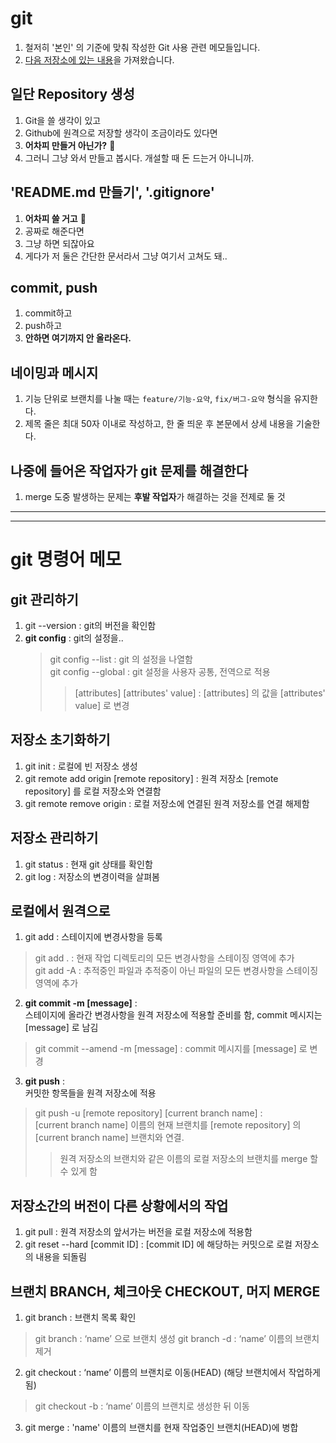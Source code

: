 # git
1. 철저히 '본인' 의 기준에 맞춰 작성한 Git 사용 관련 메모들입니다.
2. [다음 저장소에 있는 내용](https://github.com/Yuny2036/TIG/blob/main/memos/git/ko-kr.md)을 가져왔습니다. 

## 일단 Repository 생성
1. Git을 쓸 생각이 있고
2. Github에 원격으로 저장할 생각이 조금이라도 있다면
3. **어차피 만들거 아닌가?** 🤔
4. 그러니 그냥 와서 만들고 봅시다. 개설할 때 돈 드는거 아니니까.

##  'README.md 만들기', '.gitignore'
1. **어차피 쓸 거고** 🤔
2. 공짜로 해준다면
3. 그냥 하면 되잖아요
4. 게다가 저 둘은 간단한 문서라서 그냥 여기서 고쳐도 돼..

## commit, push
1. commit하고
2. push하고
3. **안하면 여기까지 안 올라온다.**

## 네이밍과 메시지
1. 기능 단위로 브랜치를 나눌 때는 `feature/기능-요약`, `fix/버그-요약` 형식을 유지한다.
2. 제목 줄은 최대 50자 이내로 작성하고, 한 줄 띄운 후 본문에서 상세 내용을 기술한다.

## 나중에 들어온 작업자가 git 문제를 해결한다
1. merge 도중 발생하는 문제는 **후발 작업자**가 해결하는 것을 전제로 둘 것

-----
-----
# git 명령어 메모
## git 관리하기
1. git --version : git의 버전을 확인함
2. **git config** : git의 설정을..
   > git config --list : git 의 설정을 나열함  
   > git config --global : git 설정을 사용자 공통, 전역으로 적용
   >> \[attributes] \[attributes' value] : \[attributes] 의 값을 \[attributes' value] 로 변경

## 저장소 초기화하기
1. git init : 로컬에 빈 저장소 생성
2. git remote add origin \[remote repository] : 원격 저장소 \[remote repository] 를 로컬 저장소와 연결함
3. git remote remove origin : 로컬 저장소에 연결된 원격 저장소를 연결 해제함

## 저장소 관리하기
1. git status : 현재 git 상태를 확인함
2. git log : 저장소의 변경이력을 살펴봄

## 로컬에서 원격으로
1. git add : 스테이지에 변경사항을 등록
> git add . : 현재 작업 디렉토리의 모든 변경사항을 스테이징 영역에 추가  
> git add -A : 추적중인 파일과 추적중이 아닌 파일의 모든 변경사항을 스테이징 영역에 추가
2. **git commit -m \[message]** :  
   스테이지에 올라간 변경사항을 원격 저장소에 적용할 준비를 함, commit 메시지는 \[message] 로 남김
> git commit --amend -m \[message] : commit 메시지를 \[message] 로 변경
3. **git push** :  
   커밋한 항목들을 원격 저장소에 적용
> git push -u \[remote repository] \[current branch name] :  
> \[current branch name] 이름의 현재 브랜치를 \[remote repository] 의 \[current branch name] 브랜치와 연결.
>> 원격 저장소의 브랜치와 같은 이름의 로컬 저장소의 브랜치를 merge 할 수 있게 함

## 저장소간의 버전이 다른 상황에서의 작업
1. git pull : 원격 저장소의 앞서가는 버전을 로컬 저장소에 적용함
2. git reset --hard \[commit ID] : \[commit ID] 에 해당하는 커밋으로 로컬 저장소의 내용을 되돌림  

## 브랜치 BRANCH, 체크아웃 CHECKOUT, 머지 MERGE
1. git branch : 브랜치 목록 확인
> git branch <name> : ‘name’ 으로 브랜치 생성 
> git branch -d <name> : ‘name’ 이름의 브랜치 제거
2. git checkout <name> : ‘name’ 이름의 브랜치로 이동(HEAD) (해당 브랜치에서 작업하게 됨)
> git checkout -b <name> : ‘name’ 이름의 브랜치로 생성한 뒤 이동
3. git merge <name> : 'name' 이름의 브랜치를 현재 작업중인 브랜치(HEAD)에 병합